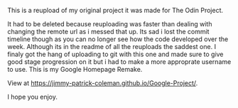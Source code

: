 This is a reupload of my original project it was made for The Odin Project.

It had to be deleted because reuploading was faster than dealing with changing the remote url as i messed that up.
Its sad i lost the commit timeline though as you can no longer see how the code developed over the week.
Although its in the readme of all the reuploads the saddest one.
I finaly got the hang of uploading to git with this one and made sure to give good stage progression on it but i had to make a more approprate username to use.
This is my Google Homepage Remake.

View at https://jimmy-patrick-coleman.github.io/Google-Project/.

I hope you enjoy.
